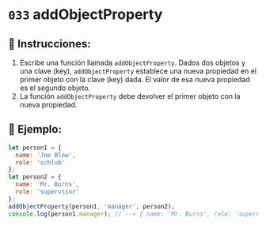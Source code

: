 # `033` addObjectProperty

## 📝 Instrucciones:

1. Escribe una función llamada `addObjectProperty`. Dados dos objetos y una clave (key), `addObjectProperty` establece una nueva propiedad en el primer objeto con la clave (key) dada. El valor de esa nueva propiedad es el segundo objeto.
2. La función `addObjectProperty` debe devolver el primer objeto con la nueva propiedad.


## 📎 Ejemplo:

```Javascript
let person1 = {
  name: 'Joe Blow',
  role: 'schlub'
};
let person2 = {
  name: 'Mr. Burns',
  role: 'supervisor'
};
addObjectProperty(person1, 'manager', person2);
console.log(person1.manager); // --> { name: 'Mr. Burns', role: 'supervisor' }
```
